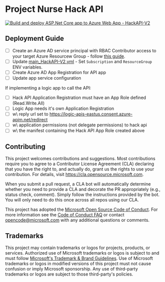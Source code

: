 # Project Nurse Hack API

[![Build and deploy ASP.Net Core app to Azure Web App - HackAPI-V2](https://github.com/microsoft/NurseHackAPIs/actions/workflows/main_HackAPI-V2.yml/badge.svg?branch=main)](https://github.com/microsoft/NurseHackAPIs/actions/workflows/main_HackAPI-V2.yml)

## Deployment Guide
- [ ] Create an Azure AD service principal with RBAC Contributor access to your target Azure Resourcew Group - follow [this guide](https://docs.microsoft.com/en-us/azure/app-service/deploy-github-actions?tabs=userlevel#tabpanel_1_userlevel).
- [ ] Update [main_HackAPI-V2.yml](./.github/workflows/main_HackAPI-V2.yml) - Set `Subscription` and `ResourceGroup` ENV variables.
- [ ] Create Azure AD App Registration for API app
- [ ] Update app service configuration

If implementing a logic app to call the API: 
- [ ] Hack API Application Registration must have an App Role defined (Read.Write.All)
- [ ] Logic App needs it's own Application Registration
- [ ] w\ reply url set to https://logic-apis-eastus.consent.azure-apim.net/redirect
- [ ] w\ application permissions (not delegate permissions) to hack api
- [ ] w\ the manifest containing the Hack API App Role created above

## Contributing

This project welcomes contributions and suggestions.  Most contributions require you to agree to a
Contributor License Agreement (CLA) declaring that you have the right to, and actually do, grant us
the rights to use your contribution. For details, visit https://cla.opensource.microsoft.com.

When you submit a pull request, a CLA bot will automatically determine whether you need to provide
a CLA and decorate the PR appropriately (e.g., status check, comment). Simply follow the instructions
provided by the bot. You will only need to do this once across all repos using our CLA.

This project has adopted the [Microsoft Open Source Code of Conduct](https://opensource.microsoft.com/codeofconduct/).
For more information see the [Code of Conduct FAQ](https://opensource.microsoft.com/codeofconduct/faq/) or
contact [opencode@microsoft.com](mailto:opencode@microsoft.com) with any additional questions or comments.

## Trademarks

This project may contain trademarks or logos for projects, products, or services. Authorized use of Microsoft 
trademarks or logos is subject to and must follow 
[Microsoft's Trademark & Brand Guidelines](https://www.microsoft.com/en-us/legal/intellectualproperty/trademarks/usage/general).
Use of Microsoft trademarks or logos in modified versions of this project must not cause confusion or imply Microsoft sponsorship.
Any use of third-party trademarks or logos are subject to those third-party's policies.
